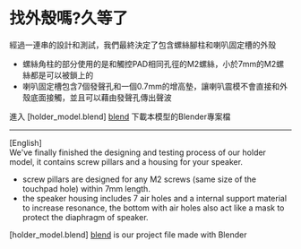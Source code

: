 # 找外殼嗎?久等了 
  
  
經過一連串的設計和測試，我們最終決定了包含螺絲腳柱和喇叭固定槽的外殼  
  
 - 螺絲角柱的部分使用的是和觸控PAD相同孔徑的M2螺絲，小於7mm的M2螺絲都是可以被鎖上的  
 - 喇叭固定槽包含7個發聲孔和一個0.7mm的增高墊，讓喇叭震模不會直接和外殼底面接觸，並且可以藉由發聲孔傳出聲波  

進入 [holder_model.blend] [blend] 下載本模型的Blender專案檔  
  

***
  
[English]  
We've finally finished the designing and testing process of our holder model, it contains screw pillars and a housing for  your speaker.  
  
 - screw pillars are designed for any M2 screws (same size of the touchpad hole) within 7mm length.  
 - the speaker housing includes 7 air holes and a internal support material to increase resonance, the bottom with air holes also act like a mask to protect the diaphragm of speaker.  

 [holder_model.blend] [blend] is our project file made with Blender  
  
  
   [blend]: <holder_model.blend>  

